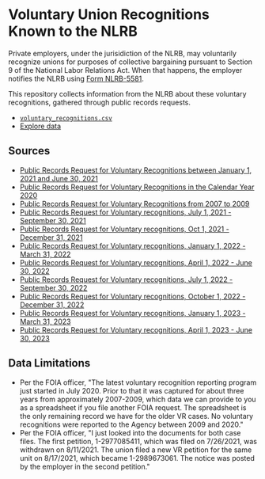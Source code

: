 # Voluntary Union Recognitions Known to the NLRB

Private employers, under the jurisidiction of the NLRB, may voluntarily recognize unions for purposes of collective bargaining pursuant to Section 9 of the National Labor Relations Act. When that happens, the employer notifies the NLRB using [Form NLRB-5581](https://www.nlrb.gov/sites/default/files/attachments/pages/node-195/5581_7-20.pdf). 

This repository collects information from the NLRB about these voluntary recognitions, gathered through public records requests.

* [`voluntary_recognitions.csv`](https://raw.githubusercontent.com/labordata/nlrb-voluntary-recognitions/main/voluntary_recognitions.csv)
* [Explore data](https://flatgithub.com/labordata/nlrb-voluntary-recognitions?filename=voluntary_recognitions.csv)

## Sources

- [Public Records Request for Voluntary Recognitions between January 1, 2021 and June 30, 2021](https://www.muckrock.com/foi/united-states-of-america-10/voluntary-recognitions-january-1-june-30-2021-116304/)
- [Public Records Request for Voluntary Recognitions in the Calendar Year 2020](https://www.muckrock.com/foi/united-states-of-america-10/union-recognitions-from-card-check-process-in-2020-113413/)
- [Public Records Request for Voluntary Recognitions from 2007 to 2009](https://foiaonline.gov/foiaonline/action/public/submissionDetails?trackingNumber=NLRB-2019-001262&type=request)
- [Public Records Request for Voluntary recognitions, July 1, 2021 - September 30, 2021](https://www.muckrock.com/foi/united-states-of-america-10/voluntary-recognitions-july-1-2021-september-30-2021-120357/)
- [Public Records Request for Voluntary recognitions, Oct 1, 2021 - December 31, 2021](https://www.muckrock.com/foi/united-states-of-america-10/voluntary-recognitions-october-1-2021-december-31-2021-122468/)
- [Public Records Request for Voluntary recognitions, January 1, 2022 - March 31, 2022](https://www.muckrock.com/foi/united-states-of-america-10/voluntary-recognitions-january-1-2022-march-31-2022-127000/)
- [Public Records Request for Voluntary recognitions, April 1, 2022 - June 30, 2022](https://www.muckrock.com/foi/united-states-of-america-10/voluntary-recognitions-april-1-2022-june-30-2022-131105/)
- [Public Records Request for Voluntary recognitions, July 1, 2022 - September 30, 2022](https://foiaonline.gov/foiaonline/action/public/submissionDetails?trackingNumber=NLRB-2023-000003&type=Request)
- [Public Records Request for Voluntary recognitions, October 1, 2022 - December 31, 2022](https://www.muckrock.com/foi/united-states-of-america-10/voluntary-recognitions-october-1-2022-december-31-2022-138379/)
- [Public Records Request for Voluntary recognitions, January 1, 2023 - March 31, 2023](https://www.muckrock.com/foi/united-states-of-america-10/voluntary-recognitions-january-1-2023-march-31-2023-144088/)
- [Public Records Request for Voluntary recognitions, April 1, 2023 - June 30, 2023](https://www.muckrock.com/foi/united-states-of-america-10/voluntary-recognitions-april-1-2023-june-30-2023-148725/)

## Data Limitations

- Per the FOIA officer, "The latest voluntary recognition reporting program just started in July 2020.  Prior to that it was captured for about three years from approximately 2007-2009, which data we can provide to you as a spreadsheet if you file another FOIA request.  The spreadsheet is the only remaining record we have for the older VR cases.  No voluntary recognitions were reported to the Agency between 2009 and 2020."
- Per the FOIA officer, "I just looked into the documents for both case files.  The first petition, 1-2977085411, which was filed on 7/26/2021, was withdrawn on 8/11/2021.  The union filed a new VR petition for the same unit on 8/17/2021, which became 1-2989673061.  The notice was posted by the employer in the second petition."
